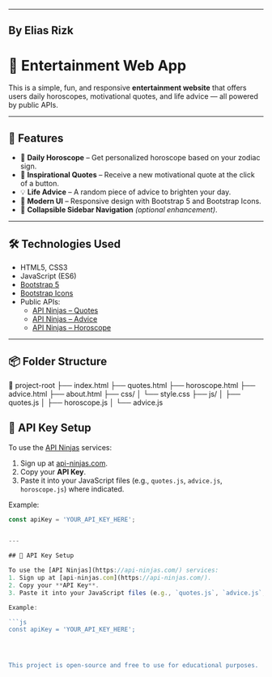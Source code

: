 
---
## By Elias Rizk

# 🌟 Entertainment Web App

This is a simple, fun, and responsive **entertainment website** that offers users daily horoscopes, motivational quotes, and life advice — all powered by public APIs.

---

## 🚀 Features

- 🔮 **Daily Horoscope** – Get personalized horoscope based on your zodiac sign.
- 💬 **Inspirational Quotes** – Receive a new motivational quote at the click of a button.
- 💡 **Life Advice** – A random piece of advice to brighten your day.
- 🧭 **Modern UI** – Responsive design with Bootstrap 5 and Bootstrap Icons.
- 🧱 **Collapsible Sidebar Navigation** *(optional enhancement)*.

---

## 🛠 Technologies Used

- HTML5, CSS3
- JavaScript (ES6)
- [Bootstrap 5](https://getbootstrap.com/)
- [Bootstrap Icons](https://icons.getbootstrap.com/)
- Public APIs:
  - [API Ninjas – Quotes](https://api-ninjas.com/api/quotes)
  - [API Ninjas – Advice](https://api-ninjas.com/api/advice)
  - [API Ninjas – Horoscope](https://api-ninjas.com/api/horoscope)

---

## 📦 Folder Structure


📁 project-root
├── index.html
├── quotes.html
├── horoscope.html
├── advice.html
├── about.html
├── css/
│ └── style.css
├── js/
│ ├── quotes.js
│ ├── horoscope.js
│ └── advice.js


## 🔐 API Key Setup

To use the [API Ninjas](https://api-ninjas.com/) services:
1. Sign up at [api-ninjas.com](https://api-ninjas.com/).
2. Copy your **API Key**.
3. Paste it into your JavaScript files (e.g., `quotes.js`, `advice.js`, `horoscope.js`) where indicated.

Example:

```js
const apiKey = 'YOUR_API_KEY_HERE';


---

## 🔐 API Key Setup

To use the [API Ninjas](https://api-ninjas.com/) services:
1. Sign up at [api-ninjas.com](https://api-ninjas.com/).
2. Copy your **API Key**.
3. Paste it into your JavaScript files (e.g., `quotes.js`, `advice.js`, `horoscope.js`) where indicated.

Example:

```js
const apiKey = 'YOUR_API_KEY_HERE';




This project is open-source and free to use for educational purposes.
